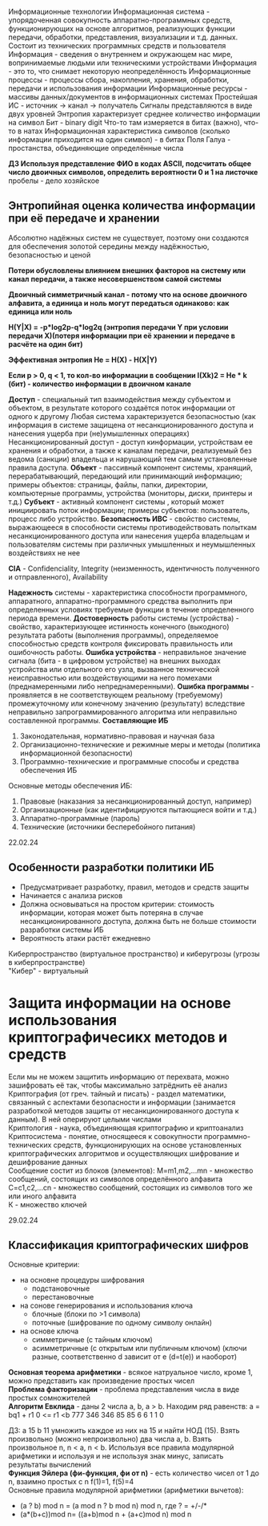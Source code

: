 Информационные технологии
Информационная система - упорядоченная совокупность аппаратно-программных средств, функционирующих на основе алгоритмов, реализующих функции передачи, обработки, представления, визуализации и т.д. данных. Состоит из технических программных средств и пользователя
Информация - сведения о внутреннем и окружающем нас мире, вопринимаемые людьми или техническими устройствами
Информация - это то, что снимает некоторую неопределённость
Информационные процессы - процессы сбора, накопления, хранения, обработки, передачи и использования информации
Информационные ресурсы - массивы данных/документов в информационных системах
Простейшая ИС - источник -> канал -> получатель
Сигналы представляются в виде двух уровней
Энтропия характеризует среднее количество информации на символ
Бит - binary digit
Что-то там измеряется в битах (важно), что-то в натах
Информационная характеристика символов (сколько информации приходится на один символ) - в битах
Поля Галуа - простанства, объединяющие определённые числа

**ДЗ Используя представление ФИО в кодах ASCII, подсчитать общее число двоичных символов, определить вероятности 0 и 1 на листочке**
пробелы - дело хозяйское

## Энтропийная оценка количества информации при её передаче и хранении
Абсолютно надёжных систем не существует, поэтому они создаются для обеспечения золотой середины между надёжностью, безопасностью и ценой

**Потери обусловлены влиянием внешних факторов на систему или канал передачи, а также несовершенством самой системы**

**Двоичный симметричный канал - потому что на основе двоичного алфавита, а единица и ноль могут передаться одинаково: как единица или ноль**

**H(Y|X) = -p\*log2p-q\*log2q (энтропия передачи Y при условии передачи X)(потеря информации при её хранении и передаче в расчёте на один бит)**

**Эффективная энтропия He = H(X) - H(X|Y)**

**Если p > 0, q < 1, то кол-во информации в сообщении I(Xk)2 = He * k (бит) - количество информации в двоичном канале**

**Доступ** - специальный тип взаимодействия между субъектом и объектом, в результате которого создаётся поток информации от одного к другому
Любая система характеризуется безопасностью (как информация в системе защищена от несанкционированного доступа и нанесения ущерба при (не)умышленных операциях)
Несанкционированный доступ - доступ кинформации, устройствам ее хранения и обработки, а также к каналам передачи, реализуемый без ведома (санкции) владельца и нарушающий тем самым установленные правила доступа. 
**Объект** - пассивный компонент системы, хранящий, перерабатывающий, передающий или принимающий информацию; примеры объектов: страницы, файлы, папки, директории, компьютерные программы, устройства (мониторы, диски, принтеры и т.д.)
**Субъект** - активный компонент системы , который может инициировать поток информации; примеры субъектов: пользователь, процесс либо устройство. 
**Безопасность ИВС** - свойство системы, выражающееся в способности системы противодействовать полыткам несанкционированного доступа или нанесения ущерба владельцам и пользователям системы при различных умышленных и неумышленных воздействиях не нее

**CIA** - Confidenciality, Integrity (неизменность, идентичность полученного и отправленного), Availability

**Надежность** системы - характеристика способности программного, аппаратного, аппаратно-программного средства выполнить при определенных условиях требуемые функции в течение определенного периода времени.
**Достоверность** работы системы (устройства) - свойство, характеризующее истинность конечного (выкодного) результата работы (выполнения программы), определяемое способностью средств контроля фиксировать правильность или ошибочность работы.
**Ошибка устройства** - неправильное значение сигнала (бита - в цифровом устройстве) на внешних выходах устройства или отдельного его узла, вызванное технической неисправностью или воздействующими на него помехами (преднамеренными либо непреднамеренными).
**Ошибка программы** - проявляется в не соответствующем реальному (требуемому) промежуточному или конечному значению (результату) вследствие неправильно запрограммированного алгоритма или неправильно составленной программы.
**Составляющие ИБ**
1. Законодательная, нормативно-правовая и научная база
2. Организационно-технические и режимные меры и методы (политика информационной безопасности)
3. Программно-технические и программные способы и средства обеспечения ИБ

Основные методы обеспечения ИБ:
1. Правовые (наказания за несанкционированный доступ, например)
2. Организационные (как идентифицируются пытающиеся войти и т.д.)
3. Аппаратно-программные (пароль)
4. Технические (источники бесперебойного питания)

22.02.24  
## Особенности разработки политики ИБ  
- Предусматривает разработку, правил, методов и средств защиты  
- Начинается с анализа рисков
- Должна основываться на простом критерии: стоимость информации, которая может быть потеряна в случае несанкционированного доступа, должна быть не больше стоимости разработки системы ИБ
- Вероятность атаки растёт ежедневно

Киберпространство (виртуальное пространство) и киберугрозы (угрозы в киберпространстве)  
"Кибер" - виртуальный  

# Защита информации на основе использования криптографичесикх методов и средств  
Если мы не можем защитить информацию от перехвата, можно зашифровать её так, чтобы максимально затрёднить её анализ  
Криптография (от греч. тайный и писать) - раздел математики, связанный с аспектами безопасности и информации (занимается разработкой методов защиты от несанкционированного доступа к данным). В ней оперируют целыми числами  
Криптология - наука, объединяющая криптографию и криптоанализ  
Криптосистема - понятие, относящееся к совокупности программно-технических средств, функционирующих на основе установленных криптографических алгоритмов и осуществляющих шифрование и дешифрование данных  
Сообщение состит из блоков (элементов): 
M=m1,m2,...mn - множество сообщений, состоящих из символов определённого алфавита  
C=c1,c2,...cn - множество сообщений, состоящих из символов того же или иного алфавита  
К - множество ключей  

29.02.24  
## Классификация криптографических шифров  
Основные критерии:  
- на основне процедуры шифрования
  - подстановочные
  - перестановочные
- на сонове генерирования и использования ключа
  - блочные (блоки по >1 символа)
  - поточные (шифрование по одному символу онлайн)
- на основе ключа
  - симметричные (с тайным ключом)
  - асимметричные (с открытым или публичным ключом) (ключи разные, соответственно d зависит от e (d=t(e)) и наоборот)

**Основная теорема арифметики** - всякое натруальное число, кроме 1, можно представить как произведение простых чисел  
**Проблема факторизации** - проблема представления числа в виде простых сомножителей  
**Алгоритм Евклида** - даны 2 числа a, b, a > b. Находим ряд равенств:
a = bq1 + r1 0 <= r1 <b
777 346
346 85
85 6
6 1
1 0

ДЗ: a 15 b 11 умножить каждое из них на 15 и найти НОД (15). Взять произвольно (можно непроизвольно) два числа a, b. Взять произвольное n, n < a, n < b. Используя все правила модулярной арифметики и используя и не используя знак минус, записать результаты вычислений  
**Функция Эйлера (фи-функция, фи от n)** - есть количество чисел от 1 до n, взаимно простых с n f(1)=1, f(5)=4  
Основные правила модулярной арифметики (арифметики вычетов):
- (a ? b) mod n = (a mod n ? b mod n) mod n, где ? = +/-/*
- (a*(b+c))mod n= ((a+b)mod n + (a+c)mod n) mod n